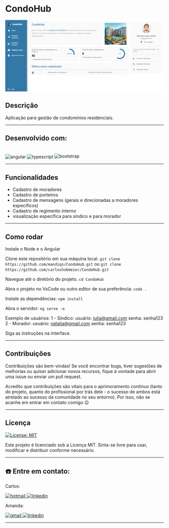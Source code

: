 # CondoHub

<img src="https://raw.githubusercontent.com/carloshobmeier/Assets/main/condoHub/CondoHub.jpg" width="700px">


## Descrição

Aplicação para gestão de condomínios residenciais.


***

## Desenvolvido com:

<div style="display: inline_block"><br/>
        <img style="margin-top:4px;" align="center" alt="angular" height="30px" src="https://img.shields.io/badge/Angular-a83232.svg?&style=for-the-badge&logo=angular&logoColor=white" />
        <img style="margin-top:4px;" align="center" alt="typescript" height="30px" src="https://img.shields.io/badge/TypeScript-3178c6?style=for-the-badge&logo=typescript&logoColor=black"/>
        <img align="center" alt="bootstrap"src="https://img.shields.io/badge/Bootstrap-7d12f9?style=for-the-badge&logo=Bootstrap&logoColor=white" />
</div>

***

## Funcionalidades

- Cadastro de moradores
- Cadastro de porteiros
- Cadastro de mensagens (gerais e direcionadas a moradores específicos)
- Cadastro de regimento interno
- visualização específica para síndico e para morador

***

## Como rodar

Instale o Node e o Angular

Clone este repositório em sua máquina local.
`git clone https://github.com/mandiqs/CondoHub.git`
ou
`git clone https://github.com/carloshobmeier/CondoHub.git`

Navegue até o diretório do projeto.
`cd CondoHub`

Abra o projeto no VsCode ou outro editor de sua preferência:
`code .`

Instale as dependências:
`npm install`

Abra o servidor:
`ng serve -o`

Exemplo de usuários:
1 - Síndico:
usuário: julia@gmail.com
senha: senha123
2 - Morador:
usuário: natalia@gmail.com
senha: senha123

Siga as instruções na interface.

***

## Contribuições
Contribuições são bem-vindas! Se você encontrar bugs, tiver sugestões de melhorias ou quiser adicionar novos recursos, fique à vontade para abrir uma issue ou enviar um pull request.

Acredito que contribuições são vitais para o aprimoramento contínuo (tanto do projeto, quanto do profissional por trás dele - o sucesso de ambos está atrelado ao sucesso da comunidade no seu entorno). Por isso, não se acanhe em entrar em contato comigo 😉 

***

## Licença

[![License: MIT](https://img.shields.io/badge/License-MIT-yellow.svg)](https://opensource.org/licenses/MIT)

Este projeto é licenciado sob a Licença MIT. Sinta-se livre para usar, modificar e distribuir conforme necessário.

***

## ☎️ Entre em contato:
<p>Carlos: </p>
<p align="left">
<a href="mailto:carloshobmeier@hotmail.com" target="_blank" rel="noreferrer"> <img src="https://img.shields.io/badge/Email-0078D4?style=for-the-badge&logo=microsoft-outlook&logoColor=white" alt="hotmail" /> </a>
<a href="https://www.linkedin.com/in/carlos-hobmeier" target="_blank" rel="noreferrer"> <img src="https://img.shields.io/badge/LinkedIn-0077B5?style=for-the-badge&logo=linkedin&logoColor=white" alt="linkedin" /> </a>
<p>Amanda:</p>
<a href="mailto:amandaq.sobral@gmail.com" target="_blank" rel="noreferrer"> <img src="https://img.shields.io/badge/Email-0078D4?style=for-the-badge&logo=gmail&logoColor=white" alt="gmail" /> </a>
<a href="https://www.linkedin.com/in/amandaqsobral" target="_blank" rel="noreferrer"> <img src="https://img.shields.io/badge/LinkedIn-0077B5?style=for-the-badge&logo=linkedin&logoColor=white" alt="linkedin" /> </a>
</p>

***
